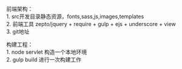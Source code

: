 ﻿前端架构：   
        1. src开发目录静态资源，fonts,sass,js,images,templates   
        2. 前端工具 zepto/jquery + require + gulp + ejs + underscore + view   
        3. git地址   

构建工程：   
        1. node servlet 构造一个本地环境   
        2. gulp build 进行一次构建工作   